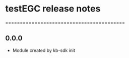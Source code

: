 # testEGC release notes
=========================================

0.0.0
-----
* Module created by kb-sdk init
